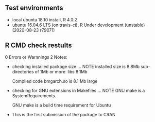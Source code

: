 ## Test environments
* local ubuntu 18.10 install, R 4.0.2
* ubuntu 16.04.6 LTS (on travis-ci), R Under development (unstable) (2020-08-23 r79071)

## R CMD check restults 

0 Errors or Warnnings
2 Notes:

* checking installed package size ... NOTE
    installed size is  8.8Mb
    sub-directories of 1Mb or more:
      libs   8.1Mb
	  
  Compiled code bmgarch.so is 8.1 Mb large

* checking for GNU extensions in Makefiles ... NOTE
  GNU make is a SystemRequirements.

  GNU make is a build time requirement for Ubuntu

* This is the first submission of the package to CRAN
